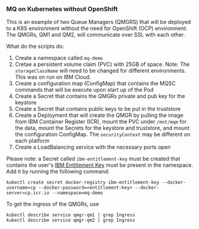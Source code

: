 ### MQ on Kubernetes without OpenShift ###

This is an example of two Queue Managers (QMGRS) that will be deployed to a K8S environment without the need for OpenShift (OCP) environment.  The QMGRs, QM1 and QM2, will communicate over SSL with each other.

What do the scripts do:

1. Create a namespace called `mq-demo`
2. Cretae a persistent volume claim (PVC) with 25GB of space.  Note: The `storageClassName` will need to be changed for different environments.  This was on run on IBM Cloud.
3. Create a configuration map (ConfigMap) that contains the MQSC commands that will be execute upon start up of the Pod
4. Create a Secret that contains the QMGRs private and pub key for the keystore
5. Create a Secret that contains public keys to be put in the truststore
6. Create a Deployment that will create the QMGR by pulling the image from IBM Container Register (ICR), mount the PVC under `/mnt/mqm` for the data, mount the Secrets for the keystore and truststore, and mount the configuration ConfigMap.  The `securityContext` may be different on each platform
7. Create a LoadBalancing service with the necessary ports open

Please note: a Secret called `ibm-entitlement-key` must be created that contains the user's [IBM Entitlement Key](https://www.ibm.com/docs/en/cloud-paks/cp-integration/2020.2?topic=installation-entitled-registry-entitlement-keys) must be present in the namespace.  Add it by running the following command:

```
kubectl create secret docker-registry ibm-entitlement-key --docker-username=cp --docker-password=<entitlement-key> --docker-server=cp.icr.io --namespace=mq-demo
```

To get the ingress of the QMGRs, use
```
kubectl describe service qmgr-qm1 | grep Ingress
kubectl describe service qmgr-qm2 | grep Ingress
```
